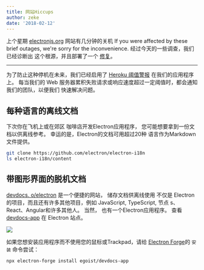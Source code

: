 ```yaml
---
title: 网站Hiccups
author: zeke
date: '2018-02-12'
---
```


上个星期 [electronjs.org](https://electronjs.org) 网站有几分钟的关机 If you were affected by these brief outages, we're sorry for the inconvenience. 经过今天的一些调查，我们已经诊断出 这个根源，并且部署了一个 [修复](https://github.com/electron/electronjs.org/pull/1076)。

---

为了防止这种停机在未来，我们已经启用了 [Heroku 阈值警报](https://devcenter.heroku.com/articles/metrics#threshold-alerting) 在我们的应用程序上。 每当我们的 Web 服务器累积失败请求或响应速度超过一定阈值时，都会通知我们的团队，以便我们 快速解决问题。

## 每种语言的离线文档

下次你在飞机上或在郊区 咖啡店开发Electron应用程序， 您可能想要拿到一份文档以供离线参考。 幸运的是，Electron的文档可用超过20种 语言作为Markdown文件提供。

```sh
git clone https://github.com/electron/electron-i18n
ls electron-i18n/content
```

## 带图形界面的脱机文档

[devdocs. o/electron](https://devdocs.io/electron/) 是一个便捷的网站， 储存文档供离线使用 不仅是 Electron 的项目，而且还有许多其他项目，例如 JavaScript, TypeScript, 节点 s、React、Angular和许多其他人。 当然， 也有一个Electron应用程序。 查看 [devdocs-app](https://electronjs.org/apps/devdocs-app) 在 Electron 站点。

[![](https://user-images.githubusercontent.com/8784712/27121730-11676ba8-511b-11e7-8c01-00444ee8501a.png)](https://electronjs.org/apps/devdocs-app)

如果您想安装应用程序而不使用您的鼠标或Trackpad，请给 [Electron Forge](https://electronforge.io/)的 `安装` 命令尝试：

```sh
npx electron-forge install egoist/devdocs-app
```